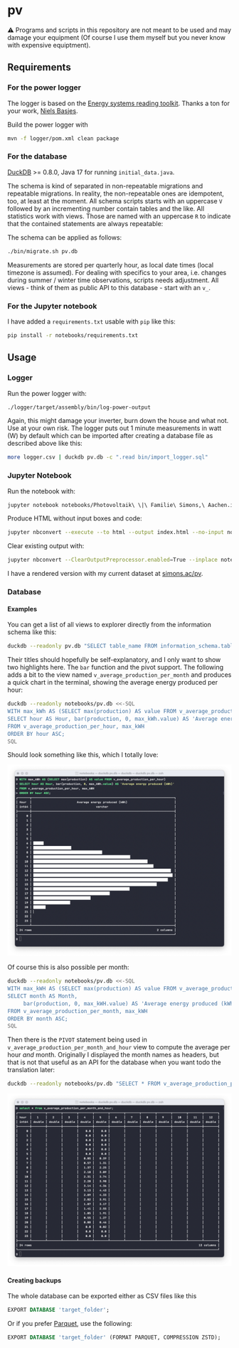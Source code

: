 # pv

⚠️ Programs and scripts in this repository are not meant to be used and may damage your equipment (Of course I use them myself but you never know with expensive equiptment).

## Requirements

### For the power logger

The logger is based on the [Energy systems reading toolkit](https://energy.basjes.nl). Thanks a ton for your work, [Niels Basjes](https://mastodon.basjes.nl/@niels). 

Build the power logger with

```bash
mvn -f logger/pom.xml clean package
```

### For the database

[DuckDB](https://duckdb.org) >= 0.8.0, Java 17 for running `initial_data.java`.

The schema is kind of separated in non-repeatable migrations and repeatable migrations. 
In reality, the non-repeatable ones are idempotent, too, at least at the moment. 
All schema scripts starts with an uppercase `V` followed by an incrementing number contain tables and the like.
All statistics work with views. Those are named with an uppercase `R` to indicate that the contained statements are always repeatable:

The schema can be applied as follows:

```bash
./bin/migrate.sh pv.db
```

Measurements are stored per quarterly hour, as local date times (local timezone is assumed). 
For dealing with specifics to your area, i.e. changes during summer / winter time observations, scripts needs adjustment.
All views - think of them as public API to this database - start with an `v_`.

### For the Jupyter notebook

I have added a `requirements.txt` usable with `pip` like this:

```bash
pip install -r notebooks/requirements.txt
```

## Usage

### Logger

Run the power logger with:

```bash
./logger/target/assembly/bin/log-power-output
```

Again, this might damage your inverter, burn down the house and what not. Use at your own risk. The logger puts out 1 minute measurements in watt (W) by default which can be imported after creating a database file as described above like this:

```bash
more logger.csv | duckdb pv.db -c ".read bin/import_logger.sql"
```

### Jupyter Notebook

Run the notebook with:

```bash
jupyter notebook notebooks/Photovoltaik\ \|\ Familie\ Simons,\ Aachen.ipynb
```

Produce HTML without input boxes and code:

```bash
jupyter nbconvert --execute --to html --output index.html --no-input notebooks/Photovoltaik\ \|\ Familie\ Simons,\ Aachen.ipynb
```

Clear existing output with:

```bash
jupyter nbconvert --ClearOutputPreprocessor.enabled=True --inplace notebooks/Photovoltaik\ \|\ Familie\ Simons,\ Aachen.ipynb
```

I have a rendered version with my current dataset at [simons.ac/pv](http://simons.ac/pv).

### Database

#### Examples

You can get a list of all views to explorer directly from the information schema like this:

```bash
duckdb --readonly pv.db "SELECT table_name FROM information_schema.tables WHERE table_type = 'VIEW' ORDER BY table_name ASC"
```

Their titles should hopefully be self-explanatory, and I only want to show two highlights here. 
The `bar` function and the pivot support. The following adds a bit to the view named `v_average_production_per_month` and produces a quick chart in the terminal, showing the average energy produced per hour:

```bash
duckdb --readonly notebooks/pv.db <<-SQL
WITH max_kWh AS (SELECT max(production) AS value FROM v_average_production_per_hour)
SELECT hour AS Hour, bar(production, 0, max_kWh.value) AS 'Average energy produced (kWh)'
FROM v_average_production_per_hour, max_kWH
ORDER BY hour ASC;
SQL
```

Should look something like this, which I totally love:

![stats_avg_per_month_example](media/stats_avg_per_hour.png)

Of course this is also possible per month:

```bash
duckdb --readonly notebooks/pv.db <<-SQL
WITH max_kWH AS (SELECT max(production) AS value FROM v_average_production_per_month)
SELECT month AS Month, 
     bar(production, 0, max_kWH.value) AS 'Average energy produced (kWh)'
FROM v_average_production_per_month, max_kWH
ORDER BY month ASC;
SQL
```

Then there is the `PIVOT` statement being used in `v_average_production_per_month_and_hour` view to compute the average per
hour _and_ month. Originally I displayed the month names as headers, but that is not that useful as an API for the database when you want todo the translation later:

```bash
duckdb --readonly notebooks/pv.db "SELECT * FROM v_average_production_per_month_and_hour"
```
![stats_avg_per_hour_and_month](media/stats_avg_per_hour_and_month.png)

#### Creating backups

The whole database can be exported either as CSV files like this

```sql
EXPORT DATABASE 'target_folder';
```

Or if you prefer [Parquet](https://parquet.apache.org), use the following:

```sql
EXPORT DATABASE 'target_folder' (FORMAT PARQUET, COMPRESSION ZSTD);
```
